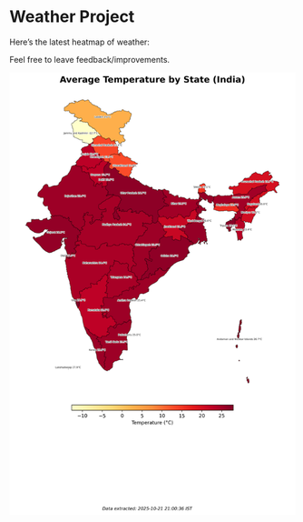 # Weather Project

Here’s the latest heatmap of weather:

Feel free to leave feedback/improvements.

![India Heatmap](docs/assets/india_heatmap.png?v=F7A71E)
